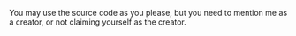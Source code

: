 You may use the source code as you please, but you need to mention me as a creator, or not claiming yourself as the creator.
